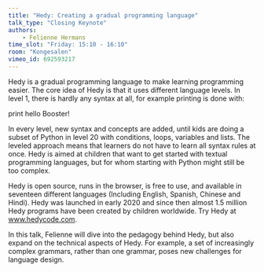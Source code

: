 ```yaml
---
title: "Hedy: Creating a gradual programming language"
talk_type: "Closing Keynote"
authors:
    - Felienne Hermans
time_slot: "Friday: 15:10 - 16:10"
room: "Kongesalen"
vimeo_id: 692593217
---
```

Hedy is a gradual programming language to make learning programming easier. The core idea of Hedy is that it uses different language levels. In level 1, there is hardly any syntax at all, for example printing is done with:

print hello Booster!

In every level, new syntax and concepts are added, until kids are doing a subset of Python in level 20 with conditions, loops, variables and lists. The leveled approach means that learners do not have to learn all syntax rules at once. Hedy is aimed at children that want to get started with textual programming languages, but for whom starting with Python might still be too complex.

Hedy is open source, runs in the browser, is free to use, and available in seventeen different languages (Including English, Spanish, Chinese and Hindi). Hedy was launched in early 2020 and since then almost 1.5 million Hedy programs have been created by children worldwide. Try Hedy at www.hedycode.com.

In this talk, Felienne will dive into the pedagogy behind Hedy, but also expand on the technical aspects of Hedy. For example, a set of increasingly complex grammars, rather than one grammar, poses new challenges for language design.